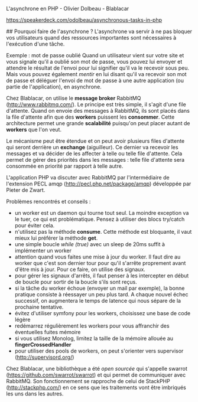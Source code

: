 L'asynchrone en PHP - Olivier Dolbeau - Blablacar

https://speakerdeck.com/odolbeau/asynchronous-tasks-in-php

## Pourquoi faire de l'asynchrone ?
L'asynchrone va servir à ne pas bloquer vos utilisateurs quand des ressources importantes sont nécessaires à l'exécution d'une tâche.

Exemple : mot de passe oublié
Quand un utilisateur vient sur votre site et vous signale qu'il a oublié son mot de passe, vous pouvez lui envoyer et attendre le résultat de l'envoi pour lui signifier qu'il va le recevoir sous peu.
Mais vous pouvez également *mentir* en lui disant qu'il va recevoir son mot de passe et déléguer l'envoi de mot de passe à une autre application (ou partie de l'application), en asynchrone.

Chez Blablacar, on utilise le **message broker** RabbitMQ (http://www.rabbitmq.com/). Le principe est très simple, il s'agit d'une file d'attente. Quand on envoie des messages à RabbitMQ, ils sont placés dans la file d'attente afin que des **workers** puissent les **consommer**. Cette architecture permet une grande **scalabilité** puisqu'on peut placer autant de **workers** que l'on veut.

Le mécanisme peut être étendue et on peut avoir plusieurs files d'attente qui seront derrière un **exchange** (aiguilleur). Ce dernier va recevoir les messages et va décider de les affecter à telle ou telle file d'attente. Cela permet de gérer des priorités dans les messages : telle file d'attente sera consommée en priorité par rapport à telle autre.

L'application PHP va discuter avec RabbitMQ par l'intermédiaire de l'extension PECL amqp (http://pecl.php.net/package/amqp) développée par Pieter de Zwart.

Problèmes rencontrés et conseils :
 - un worker est un daemon qui tourne tout seul. La moindre exception va le tuer, ce qui est problématique. Pensez à utiliser des blocs try/catch pour éviter cela.
 - n'utilisez pas la méthode **consume**. Cette méthode est bloquante, il vaut mieux lui préférer la méthode **get**.
 - une simple boucle *while (true)* avec un sleep de 20ms suffit à implémenter un worker
 - attention quand vous faites une mise à jour du worker. Il faut dire au worker que c'est son dernier tour pour qu'il s'arrête proprement avant d'être mis à jour. Pour ce faire, on utilise des signaux.
 - pour gérer les signaux d'arrêts, il faut penser à les intercepter en début de boucle pour sortir de la boucle s'ils sont reçus.
 - si la tâche du worker échoue (envoyer un mail par exemple), la bonne pratique consiste à réessayer un peu plus tard. A chaque nouvel échec successif, on augmentera le temps de latence qui nous sépare de la prochaine tentative.
 - évitez d'utiliser symfony pour les workers, choisissez une base de code légère
 - redémarrez régulièrement les workers pour vous affranchir des éventuelles fuites mémoire
 - si vous utilisez Monolog, limitez la taille de la mémoire allouée au **fingerCrossedHandler**
 - pour utiliser des pools de workers, on peut s'orienter vers supervisor (http://supervisord.org/)

 Chez Blablacar, une bibliothèque a été *open sourcée* qui s'appelle swarrot (https://github.com/swarrot/swarrot) et qui permet de communiquer avec RabbitMQ. Son fonctionnement se rapproche de celui de StackPHP (http://stackphp.com/) en ce sens que les traitements vont être imbriqués les uns dans les autres.